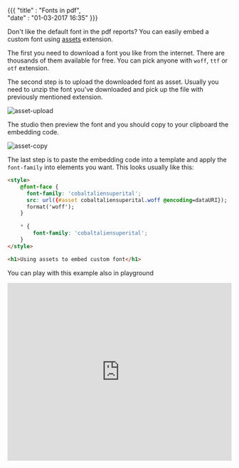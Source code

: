 ﻿{{{
    "title"    : "Fonts in pdf",	   
    "date"     : "01-03-2017 16:35"	
}}}

Don't like the default font in the pdf reports? You can easily embed a custom font using [assets](https://jsreport.net/learn/assets) extension.

The first you need to download a font you like from the internet. There are thousands of them available for free. You can pick anyone with  `woff`, `ttf` or `otf`  extension.

The second step is to upload the downloaded font as asset. Usually you need to unzip the font you've downloaded and pick up the file with previously mentioned extension.

![asset-upload](https://jsreport.net/blog/upload-asset.png)

The studio then preview the font and you should copy to your clipboard the embedding code.

![asset-copy](https://jsreport.net/blog/asset-copy.png)

The last step is to paste the embedding code into a template and apply the `font-family` into elements you want. This looks usually like this:

```html
<style>
    @font-face {
      font-family: 'cobaltaliensuperital';
      src: url({#asset cobaltaliensuperital.woff @encoding=dataURI});
      format('woff');
    }
    
    * {
        font-family: 'cobaltaliensuperital';
    }
</style>

<h1>Using assets to embed custom font</h1>
```

You can play with this example also in playground

<iframe src='https://playground.jsreport.net/studio/workspace/HyGQQ-KHl/33?embed=1' width="100%" height="400" frameborder="0"></iframe>